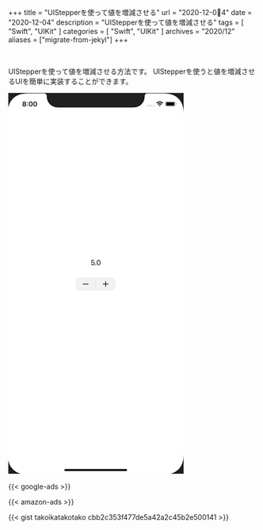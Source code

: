 +++
title =  "UIStepperを使って値を増減させる"
url = "2020-12-04"
date = "2020-12-04"
description = "UIStepperを使って値を増減させる"
tags = [
  "Swift",
  "UIKit"
]
categories = [
  "Swift",
  "UIKit"
]
archives = "2020/12"
aliases = ["migrate-from-jekyl"]
+++

<br>

UIStepperを使って値を増減させる方法です。
UIStepperを使うと値を増減させるUIを簡単に実装することができます。

![Stepper](1.gif)

<!-- Google Ads -->
{{< google-ads >}}

<!-- Amazon Ads -->
{{< amazon-ads >}}

{{< gist takoikatakotako cbb2c353f477de5a42a2c45b2e500141 >}}

